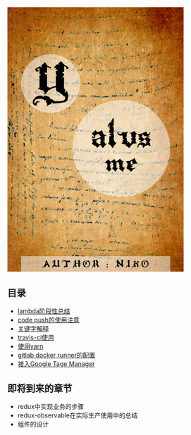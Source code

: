<img src="./asset/cover.jpg" alt="Drawing" style="width: 400px;"/>

## 目录  
* [lambda阶段性总结](lambda阶段性总结.md)
* [code push的使用注意](code-push.md)
* [关键字解释](keyword-explanation.md)
* [travis-ci使用](travisci.md)
* [使用yarn](use_yarn.md)  
* [gitlab docker runner的配置](runner_in_docker.md)  
* [接入Google Tage Manager](google_analytics.md)  


## 即将到来的章节
- redux中实现业务的步骤
- redux-observable在实际生产使用中的总结
- 组件的设计
